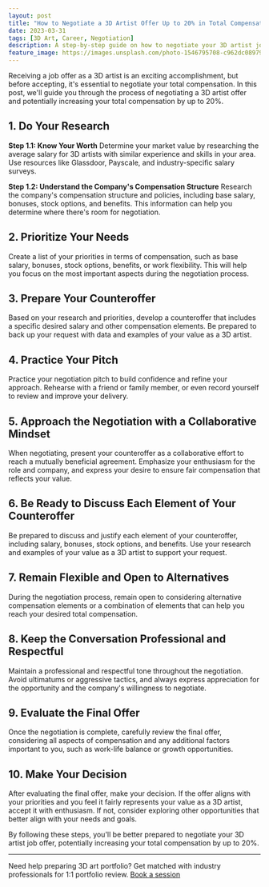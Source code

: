 ```yaml
---
layout: post
title: "How to Negotiate a 3D Artist Offer Up to 20% in Total Compensation"
date: 2023-03-31
tags: [3D Art, Career, Negotiation]
description: A step-by-step guide on how to negotiate your 3D artist job offer and potentially increase your total compensation by up to 20%.
feature_image: https://images.unsplash.com/photo-1546795708-c962dc089798?ixlib=rb-4.0.3&ixid=MnwxMjA3fDB8MHxwaG90by1wYWdlfHx8fGVufDB8fHx8&auto=format&fit=crop&w=1470&q=80
---
```


Receiving a job offer as a 3D artist is an exciting accomplishment, but before accepting, it's essential to negotiate your total compensation. In this post, we'll guide you through the process of negotiating a 3D artist offer and potentially increasing your total compensation by up to 20%.

<!--more-->

## 1. Do Your Research

**Step 1.1: Know Your Worth**
Determine your market value by researching the average salary for 3D artists with similar experience and skills in your area. Use resources like Glassdoor, Payscale, and industry-specific salary surveys.

**Step 1.2: Understand the Company's Compensation Structure**
Research the company's compensation structure and policies, including base salary, bonuses, stock options, and benefits. This information can help you determine where there's room for negotiation.

## 2. Prioritize Your Needs

Create a list of your priorities in terms of compensation, such as base salary, bonuses, stock options, benefits, or work flexibility. This will help you focus on the most important aspects during the negotiation process.

## 3. Prepare Your Counteroffer

Based on your research and priorities, develop a counteroffer that includes a specific desired salary and other compensation elements. Be prepared to back up your request with data and examples of your value as a 3D artist.

## 4. Practice Your Pitch

Practice your negotiation pitch to build confidence and refine your approach. Rehearse with a friend or family member, or even record yourself to review and improve your delivery.

## 5. Approach the Negotiation with a Collaborative Mindset

When negotiating, present your counteroffer as a collaborative effort to reach a mutually beneficial agreement. Emphasize your enthusiasm for the role and company, and express your desire to ensure fair compensation that reflects your value.

## 6. Be Ready to Discuss Each Element of Your Counteroffer

Be prepared to discuss and justify each element of your counteroffer, including salary, bonuses, stock options, and benefits. Use your research and examples of your value as a 3D artist to support your request.

## 7. Remain Flexible and Open to Alternatives

During the negotiation process, remain open to considering alternative compensation elements or a combination of elements that can help you reach your desired total compensation.

## 8. Keep the Conversation Professional and Respectful

Maintain a professional and respectful tone throughout the negotiation. Avoid ultimatums or aggressive tactics, and always express appreciation for the opportunity and the company's willingness to negotiate.

## 9. Evaluate the Final Offer

Once the negotiation is complete, carefully review the final offer, considering all aspects of compensation and any additional factors important to you, such as work-life balance or growth opportunities.

## 10. Make Your Decision

After evaluating the final offer, make your decision. If the offer aligns with your priorities and you feel it fairly represents your value as a 3D artist, accept it with enthusiasm. If not, consider exploring other opportunities that better align with your needs and goals.

By following these steps, you'll be better prepared to negotiate your 3D artist job offer, potentially increasing your total compensation by up to 20%.

---

Need help preparing 3D art portfolio? Get matched with industry professionals for 1:1 portfolio review. [Book a session](https://polyway.flutterflow.app/Services)

